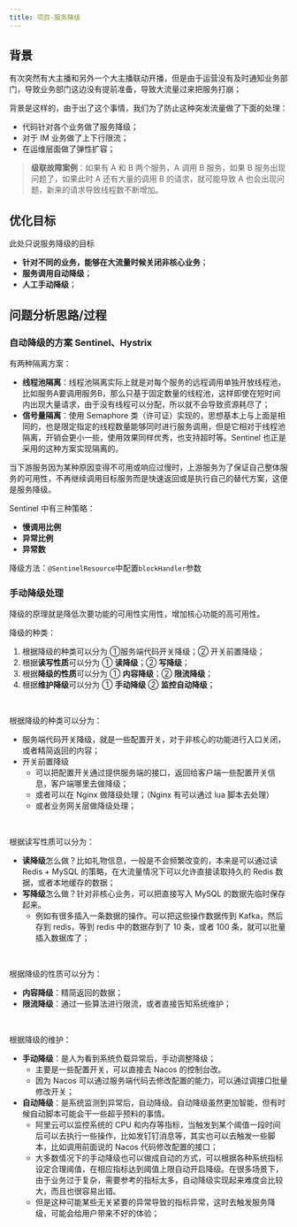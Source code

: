 ```yaml
---
title: 项目-服务降级
---
```


## 背景

有次突然有大主播和另外一个大主播联动开播，但是由于运营没有及时通知业务部门，导致业务部门这边没有提前准备，导致大流量过来把服务打崩；

背景是这样的，由于出了这个事情，我们为了防止这种突发流量做了下面的处理：

- 代码针对各个业务做了服务降级；
- 对于 IM 业务做了上下行限流；
- 在运维层面做了弹性扩容；

>  **级联故障案例**：如果有 A 和 B 两个服务，A 调用 B 服务，如果 B 服务出现问题了，如果此时 A 还有大量的调用 B 的请求，就可能导致 A 也会出现问题，新来的请求导致线程数不断增加。

## 优化目标

此处只说服务降级的目标

- **针对不同的业务，能够在大流量时候关闭非核心业务**；
- **服务调用自动降级**；
- **人工手动降级**；

## 问题分析思路/过程

### 自动降级的方案 Sentinel、Hystrix

有两种隔离方案：

- **线程池隔离**：线程池隔离实际上就是对每个服务的远程调用单独开放线程池，比如服务A要调用服务B，那么只基于固定数量的线程池，这样即使在短时间内出现大量请求，由于没有线程可以分配，所以就不会导致资源耗尽了；
- **信号量隔离**：使用 Semaphore 类（许可证）实现的，思想基本上与上面是相同的，也是限定指定的线程数量能够同时进行服务调用，但是它相对于线程池隔离，开销会更小一些，使用效果同样优秀，也支持超时等。Sentinel 也正是采用的这种方案实现隔离的。

当下游服务因为某种原因变得不可用或响应过慢时，上游服务为了保证自己整体服务的可用性，不再继续调用目标服务而是快速返回或是执行自己的替代方案，这便是服务降级。

Sentinel 中有三种策略：

- **慢调用比例**
- **异常比例**
- **异常数**

降级方法：`@SentinelResource`中配置`blockHandler`参数

### 手动降级处理

降级的原理就是降低次要功能的可用性实用性，增加核心功能的高可用性。

降级的种类：

1. 根据降级的种类可以分为 ①服务端代码开关降级；② 开关前置降级；
2. 根据**读写性质**可以分为 ① **读降级**；② **写降级**；
3. 根据**降级的性质**可以分为 ① **内容降级**；② **限流降级**；
4. 根据**维护降级**可以分为 ① **手动降级** ② **监控自动降级**；

<br>

根据降级的种类可以分为：

- 服务端代码开关降级，就是一些配置开关，对于非核心的功能进行入口关闭，或者精简返回的内容；
- 开关前置降级
  - 可以把配置开关通过提供服务端的接口，返回给客户端一些配置开关信息，客户端哪里去做降级；
  - 或者可以在 Nginx 做降级处理；（Nginx 有可以通过 lua 脚本去处理）
  - 或者业务网关层做降级处理；


<br>

根据读写性质可以分为：

- **读降级**怎么做？比如礼物信息，一般是不会频繁改变的，本来是可以通过读 Redis + MySQL 的策略，在大流量情况下可以允许直接读取持久的 Redis 数据，或者本地缓存的数据；
- **写降级**怎么做？针对非核心业务，可以把直接写入 MySQL 的数据先临时保存起来。
  - 例如有很多插入一条数据的操作。可以把这些操作数据传到 Kafka，然后存到 redis，等到 redis 中的数据存到了 10 条，或者 100 条，就可以批量插入数据库了；

<br>

根据降级的性质可以分为：

- **内容降级**：精简返回的数据；
- **限流降级**：通过一些算法进行限流，或者直接告知系统维护；

<br>

根据降级的维护：

- **手动降级**：是人为看到系统负载异常后，手动调整降级；
  - 主要是一些配置开关，可以直接去 Nacos 的控制台改。
  - 因为 Nacos 可以通过服务端代码去修改配置的能力，可以通过调接口批量修改开关；
- **自动降级**：是系统监测到异常后，自动降级。自动降级虽然更加智能，但有时候自动脚本可能会干一些超乎预料的事情。
  - 阿里云可以监控系统的 CPU 和内存等指标，当触发到某个阈值一段时间后可以去执行一些操作，比如发钉钉消息等，其实也可以去触发一些脚本，比如调用前面说的 Nacos 代码修改配置的接口；
  - 大多数情况下的手动降级也可以做成自动的方式，可以根据各种系统指标设定合理阈值，在相应指标达到阈值上限自动开启降级。在很多场景下，由于业务过于复杂，需要参考的指标太多，自动降级实现起来难度会比较大，而且也很容易出错。
  - 但是这种可能某些无关紧要的异常导致的指标异常，这时去触发服务降级，可能会给用户带来不好的体验；

